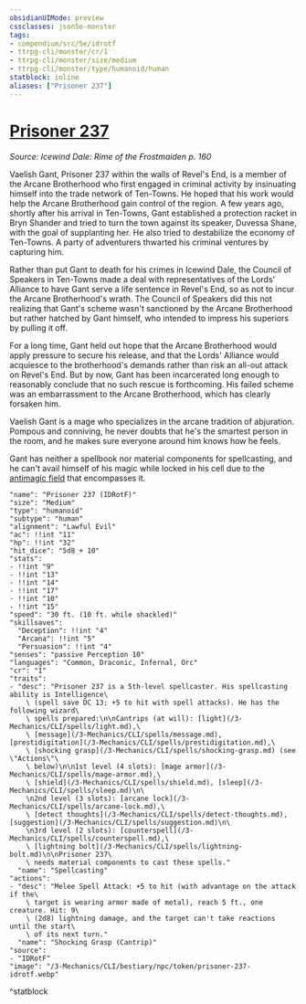```yaml
---
obsidianUIMode: preview
cssclasses: json5e-monster
tags:
- compendium/src/5e/idrotf
- ttrpg-cli/monster/cr/1
- ttrpg-cli/monster/size/medium
- ttrpg-cli/monster/type/humanoid/human
statblock: inline
aliases: ["Prisoner 237"]
---
```

# [Prisoner 237](3-Mechanics\CLI\bestiary\npc/prisoner-237-idrotf.md)
*Source: Icewind Dale: Rime of the Frostmaiden p. 160*  

Vaelish Gant, Prisoner 237 within the walls of Revel's End, is a member of the Arcane Brotherhood who first engaged in criminal activity by insinuating himself into the trade network of Ten-Towns. He hoped that his work would help the Arcane Brotherhood gain control of the region. A few years ago, shortly after his arrival in Ten-Towns, Gant established a protection racket in Bryn Shander and tried to turn the town against its speaker, Duvessa Shane, with the goal of supplanting her. He also tried to destabilize the economy of Ten-Towns. A party of adventurers thwarted his criminal ventures by capturing him.

Rather than put Gant to death for his crimes in Icewind Dale, the Council of Speakers in Ten-Towns made a deal with representatives of the Lords' Alliance to have Gant serve a life sentence in Revel's End, so as not to incur the Arcane Brotherhood's wrath. The Council of Speakers did this not realizing that Gant's scheme wasn't sanctioned by the Arcane Brotherhood but rather hatched by Gant himself, who intended to impress his superiors by pulling it off.

For a long time, Gant held out hope that the Arcane Brotherhood would apply pressure to secure his release, and that the Lords' Alliance would acquiesce to the brotherhood's demands rather than risk an all-out attack on Revel's End. But by now, Gant has been incarcerated long enough to reasonably conclude that no such rescue is forthcoming. His failed scheme was an embarrassment to the Arcane Brotherhood, which has clearly forsaken him.

Vaelish Gant is a mage who specializes in the arcane tradition of abjuration. Pompous and conniving, he never doubts that he's the smartest person in the room, and he makes sure everyone around him knows how he feels.

Gant has neither a spellbook nor material components for spellcasting, and he can't avail himself of his magic while locked in his cell due to the [antimagic field](/3-Mechanics/CLI/spells/antimagic-field.md) that encompasses it.

```statblock
"name": "Prisoner 237 (IDRotF)"
"size": "Medium"
"type": "humanoid"
"subtype": "human"
"alignment": "Lawful Evil"
"ac": !!int "11"
"hp": !!int "32"
"hit_dice": "5d8 + 10"
"stats":
- !!int "9"
- !!int "13"
- !!int "14"
- !!int "17"
- !!int "10"
- !!int "15"
"speed": "30 ft. (10 ft. while shackled)"
"skillsaves":
  "Deception": !!int "4"
  "Arcana": !!int "5"
  "Persuasion": !!int "4"
"senses": "passive Perception 10"
"languages": "Common, Draconic, Infernal, Orc"
"cr": "1"
"traits":
- "desc": "Prisoner 237 is a 5th-level spellcaster. His spellcasting ability is Intelligence\
    \ (spell save DC 13; +5 to hit with spell attacks). He has the following wizard\
    \ spells prepared:\n\nCantrips (at will): [light](/3-Mechanics/CLI/spells/light.md),\
    \ [message](/3-Mechanics/CLI/spells/message.md), [prestidigitation](/3-Mechanics/CLI/spells/prestidigitation.md),\
    \ [shocking grasp](/3-Mechanics/CLI/spells/shocking-grasp.md) (see \"Actions\"\
    \ below)\n\n1st level (4 slots): [mage armor](/3-Mechanics/CLI/spells/mage-armor.md),\
    \ [shield](/3-Mechanics/CLI/spells/shield.md), [sleep](/3-Mechanics/CLI/spells/sleep.md)\n\
    \n2nd level (3 slots): [arcane lock](/3-Mechanics/CLI/spells/arcane-lock.md),\
    \ [detect thoughts](/3-Mechanics/CLI/spells/detect-thoughts.md), [suggestion](/3-Mechanics/CLI/spells/suggestion.md)\n\
    \n3rd level (2 slots): [counterspell](/3-Mechanics/CLI/spells/counterspell.md),\
    \ [lightning bolt](/3-Mechanics/CLI/spells/lightning-bolt.md)\n\nPrisoner 237\
    \ needs material components to cast these spells."
  "name": "Spellcasting"
"actions":
- "desc": "Melee Spell Attack: +5 to hit (with advantage on the attack if the\
    \ target is wearing armor made of metal), reach 5 ft., one creature. Hit: 9\
    \ (2d8) lightning damage, and the target can't take reactions until the start\
    \ of its next turn."
  "name": "Shocking Grasp (Cantrip)"
"source":
- "IDRotF"
"image": "/3-Mechanics/CLI/bestiary/npc/token/prisoner-237-idrotf.webp"
```
^statblock